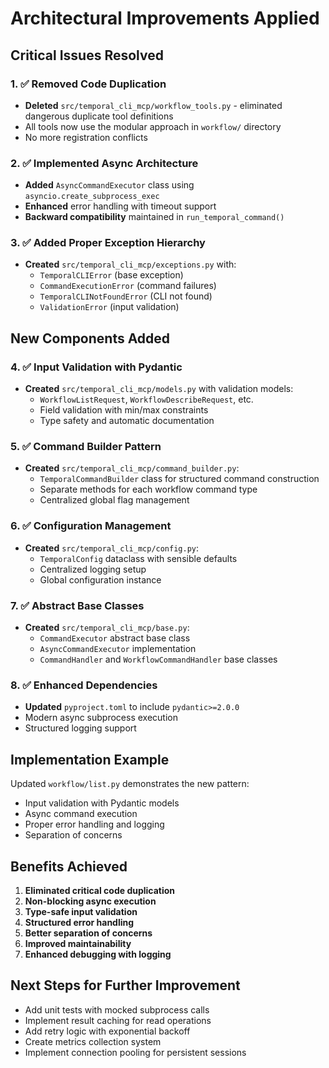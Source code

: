 # Architectural Improvements Applied

## Critical Issues Resolved

### 1. ✅ Removed Code Duplication
- **Deleted** `src/temporal_cli_mcp/workflow_tools.py` - eliminated dangerous duplicate tool definitions
- All tools now use the modular approach in `workflow/` directory
- No more registration conflicts

### 2. ✅ Implemented Async Architecture
- **Added** `AsyncCommandExecutor` class using `asyncio.create_subprocess_exec`
- **Enhanced** error handling with timeout support
- **Backward compatibility** maintained in `run_temporal_command()`

### 3. ✅ Added Proper Exception Hierarchy
- **Created** `src/temporal_cli_mcp/exceptions.py` with:
  - `TemporalCLIError` (base exception)
  - `CommandExecutionError` (command failures)
  - `TemporalCLINotFoundError` (CLI not found)
  - `ValidationError` (input validation)

## New Components Added

### 4. ✅ Input Validation with Pydantic
- **Created** `src/temporal_cli_mcp/models.py` with validation models:
  - `WorkflowListRequest`, `WorkflowDescribeRequest`, etc.
  - Field validation with min/max constraints
  - Type safety and automatic documentation

### 5. ✅ Command Builder Pattern
- **Created** `src/temporal_cli_mcp/command_builder.py`:
  - `TemporalCommandBuilder` class for structured command construction
  - Separate methods for each workflow command type
  - Centralized global flag management

### 6. ✅ Configuration Management
- **Created** `src/temporal_cli_mcp/config.py`:
  - `TemporalConfig` dataclass with sensible defaults
  - Centralized logging setup
  - Global configuration instance

### 7. ✅ Abstract Base Classes
- **Created** `src/temporal_cli_mcp/base.py`:
  - `CommandExecutor` abstract base class
  - `AsyncCommandExecutor` implementation
  - `CommandHandler` and `WorkflowCommandHandler` base classes

### 8. ✅ Enhanced Dependencies
- **Updated** `pyproject.toml` to include `pydantic>=2.0.0`
- Modern async subprocess execution
- Structured logging support

## Implementation Example

Updated `workflow/list.py` demonstrates the new pattern:
- Input validation with Pydantic models
- Async command execution
- Proper error handling and logging
- Separation of concerns

## Benefits Achieved

1. **Eliminated critical code duplication**
2. **Non-blocking async execution** 
3. **Type-safe input validation**
4. **Structured error handling**
5. **Better separation of concerns**
6. **Improved maintainability**
7. **Enhanced debugging with logging**

## Next Steps for Further Improvement

- Add unit tests with mocked subprocess calls
- Implement result caching for read operations
- Add retry logic with exponential backoff
- Create metrics collection system
- Implement connection pooling for persistent sessions